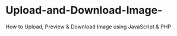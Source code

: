 # Upload-and-Download-Image-
How to Upload, Preview &amp; Download Image using JavaScript &amp; PHP
